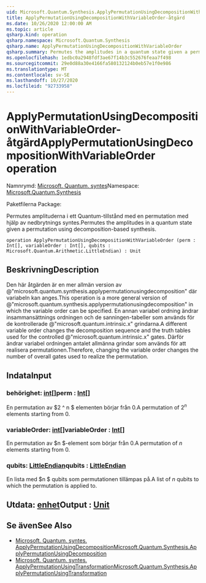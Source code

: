 ```yaml
---
uid: Microsoft.Quantum.Synthesis.ApplyPermutationUsingDecompositionWithVariableOrder
title: ApplyPermutationUsingDecompositionWithVariableOrder-åtgärd
ms.date: 10/26/2020 12:00:00 AM
ms.topic: article
qsharp.kind: operation
qsharp.namespace: Microsoft.Quantum.Synthesis
qsharp.name: ApplyPermutationUsingDecompositionWithVariableOrder
qsharp.summary: Permutes the amplitudes in a quantum state given a permutation using decomposition-based synthesis.
ms.openlocfilehash: 1edbc0a2948fdf3ae67f14b3c552676feaa7f498
ms.sourcegitcommit: 29e0d88a30e4166fa580132124b0eb57e1f0e986
ms.translationtype: MT
ms.contentlocale: sv-SE
ms.lasthandoff: 10/27/2020
ms.locfileid: "92733958"
---
```

# <a name="applypermutationusingdecompositionwithvariableorder-operation"></a><span data-ttu-id="23693-102">ApplyPermutationUsingDecompositionWithVariableOrder-åtgärd</span><span class="sxs-lookup"><span data-stu-id="23693-102">ApplyPermutationUsingDecompositionWithVariableOrder operation</span></span>

<span data-ttu-id="23693-103">Namnrymd: [Microsoft. Quantum. syntes](xref:Microsoft.Quantum.Synthesis)</span><span class="sxs-lookup"><span data-stu-id="23693-103">Namespace: [Microsoft.Quantum.Synthesis](xref:Microsoft.Quantum.Synthesis)</span></span>

<span data-ttu-id="23693-104">Paketfilerna [](https://nuget.org/packages/)</span><span class="sxs-lookup"><span data-stu-id="23693-104">Package: [](https://nuget.org/packages/)</span></span>


<span data-ttu-id="23693-105">Permutes amplituderna i ett Quantum-tillstånd med en permutation med hjälp av nedbrytnings syntes.</span><span class="sxs-lookup"><span data-stu-id="23693-105">Permutes the amplitudes in a quantum state given a permutation using decomposition-based synthesis.</span></span>

```qsharp
operation ApplyPermutationUsingDecompositionWithVariableOrder (perm : Int[], variableOrder : Int[], qubits : Microsoft.Quantum.Arithmetic.LittleEndian) : Unit
```


## <a name="description"></a><span data-ttu-id="23693-106">Beskrivning</span><span class="sxs-lookup"><span data-stu-id="23693-106">Description</span></span>

<span data-ttu-id="23693-107">Den här åtgärden är en mer allmän version av @"microsoft.quantum.synthesis.applypermutationusingdecomposition" där variabeln kan anges.</span><span class="sxs-lookup"><span data-stu-id="23693-107">This operation is a more general version of @"microsoft.quantum.synthesis.applypermutationusingdecomposition" in which the variable order can be specified.</span></span> <span data-ttu-id="23693-108">En annan variabel ordning ändrar insammansättnings ordningen och de sanningen-tabeller som används för de kontrollerade @"microsoft.quantum.intrinsic.x" grindarna.</span><span class="sxs-lookup"><span data-stu-id="23693-108">A different variable order changes the decomposition sequence and the truth tables used for the controlled @"microsoft.quantum.intrinsic.x" gates.</span></span>  <span data-ttu-id="23693-109">Därför ändrar variabel ordningen antalet allmänna grindar som används för att realisera permutationen.</span><span class="sxs-lookup"><span data-stu-id="23693-109">Therefore, changing the variable order changes the number of overall gates used to realize the permutation.</span></span>

## <a name="input"></a><span data-ttu-id="23693-110">Indata</span><span class="sxs-lookup"><span data-stu-id="23693-110">Input</span></span>

### <a name="perm--int"></a><span data-ttu-id="23693-111">behörighet: [int](xref:microsoft.quantum.lang-ref.int)[]</span><span class="sxs-lookup"><span data-stu-id="23693-111">perm : [Int](xref:microsoft.quantum.lang-ref.int)[]</span></span>

<span data-ttu-id="23693-112">En permutation av $2 ^ n $ elementen börjar från 0.</span><span class="sxs-lookup"><span data-stu-id="23693-112">A permutation of $2^n$ elements starting from 0.</span></span>


### <a name="variableorder--int"></a><span data-ttu-id="23693-113">variableOrder: [int](xref:microsoft.quantum.lang-ref.int)[]</span><span class="sxs-lookup"><span data-stu-id="23693-113">variableOrder : [Int](xref:microsoft.quantum.lang-ref.int)[]</span></span>

<span data-ttu-id="23693-114">En permutation av $n $-element som börjar från 0.</span><span class="sxs-lookup"><span data-stu-id="23693-114">A permutation of $n$ elements starting from 0.</span></span>


### <a name="qubits--littleendian"></a><span data-ttu-id="23693-115">qubits: [LittleEndian](xref:Microsoft.Quantum.Arithmetic.LittleEndian)</span><span class="sxs-lookup"><span data-stu-id="23693-115">qubits : [LittleEndian](xref:Microsoft.Quantum.Arithmetic.LittleEndian)</span></span>

<span data-ttu-id="23693-116">En lista med $n $ qubits som permutationen tillämpas på.</span><span class="sxs-lookup"><span data-stu-id="23693-116">A list of $n$ qubits to which the permutation is applied to.</span></span>



## <a name="output--unit"></a><span data-ttu-id="23693-117">Utdata: [enhet](xref:microsoft.quantum.lang-ref.unit)</span><span class="sxs-lookup"><span data-stu-id="23693-117">Output : [Unit](xref:microsoft.quantum.lang-ref.unit)</span></span>



## <a name="see-also"></a><span data-ttu-id="23693-118">Se även</span><span class="sxs-lookup"><span data-stu-id="23693-118">See Also</span></span>

- [<span data-ttu-id="23693-119">Microsoft. Quantum. syntes. ApplyPermutationUsingDecomposition</span><span class="sxs-lookup"><span data-stu-id="23693-119">Microsoft.Quantum.Synthesis.ApplyPermutationUsingDecomposition</span></span>](xref:Microsoft.Quantum.Synthesis.ApplyPermutationUsingDecomposition)
- [<span data-ttu-id="23693-120">Microsoft. Quantum. syntes. ApplyPermutationUsingTransformation</span><span class="sxs-lookup"><span data-stu-id="23693-120">Microsoft.Quantum.Synthesis.ApplyPermutationUsingTransformation</span></span>](xref:Microsoft.Quantum.Synthesis.ApplyPermutationUsingTransformation)
